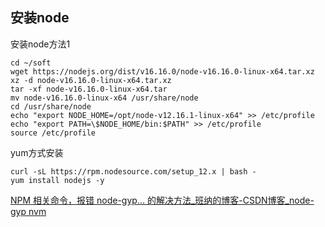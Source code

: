 ## 安装node

安装node方法1

``` shell
cd ~/soft
wget https://nodejs.org/dist/v16.16.0/node-v16.16.0-linux-x64.tar.xz
xz -d node-v16.16.0-linux-x64.tar.xz
tar -xf node-v16.16.0-linux-x64.tar
mv node-v16.16.0-linux-x64 /usr/share/node
cd /usr/share/node
echo "export NODE_HOME=/opt/node-v12.16.1-linux-x64" >> /etc/profile
echo "export PATH=\$NODE_HOME/bin:$PATH" >> /etc/profile
source /etc/profile
```

yum方式安装

```shell
curl -sL https://rpm.nodesource.com/setup_12.x | bash -
yum install nodejs -y
```

[NPM 相关命令，报错 node-gyp... 的解决方法_班纳的博客-CSDN博客_node-gyp nvm](https://blog.csdn.net/sinat_36112136/article/details/125216695)


